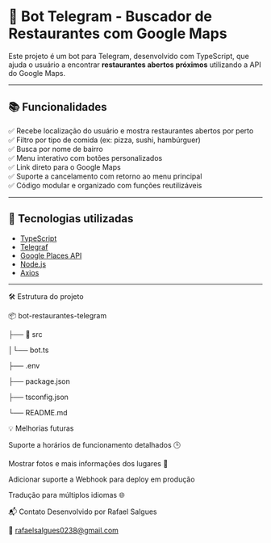 # 🤖 Bot Telegram - Buscador de Restaurantes com Google Maps

Este projeto é um bot para Telegram, desenvolvido com TypeScript, que ajuda o usuário a encontrar **restaurantes abertos próximos** utilizando a API do Google Maps.

---


## 📚 Funcionalidades

✅ Recebe localização do usuário e mostra restaurantes abertos por perto  
✅ Filtro por tipo de comida (ex: pizza, sushi, hambúrguer)  
✅ Busca por nome de bairro  
✅ Menu interativo com botões personalizados  
✅ Link direto para o Google Maps  
✅ Suporte a cancelamento com retorno ao menu principal  
✅ Código modular e organizado com funções reutilizáveis

---


## 🚀 Tecnologias utilizadas

- [TypeScript](https://www.typescriptlang.org/)
- [Telegraf](https://telegraf.js.org/)
- [Google Places API](https://developers.google.com/maps/documentation/places/web-service/overview)
- [Node.js](https://nodejs.org/)
- [Axios](https://axios-http.com/)

---


🛠️ Estrutura do projeto

📦 bot-restaurantes-telegram

├── 📁 src

│└── bot.ts

├── .env

├── package.json

├── tsconfig.json

└── README.md


💡 Melhorias futuras

Suporte a horários de funcionamento detalhados 🕒

Mostrar fotos e mais informações dos lugares 📸

Adicionar suporte a Webhook para deploy em produção

Tradução para múltiplos idiomas 🌐

📬 Contato
Desenvolvido por Rafael Salgues

📧 rafaelsalgues0238@gmail.com
